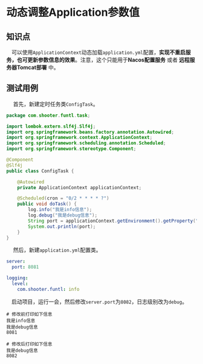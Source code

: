 # 动态调整Application参数值

## 知识点

​	　可以使用`ApplicationContext`动态加载`application.yml`配置，**实现不重启服务，也可更新参数信息的效果**。注意，这个只能用于**Nacos配置服务** 或者 **远程服务器Tomcat部署** 中。

## 测试用例

​	　首先，新建定时任务类`ConfigTask`。

```java
package com.shooter.funtl.task;

import lombok.extern.slf4j.Slf4j;
import org.springframework.beans.factory.annotation.Autowired;
import org.springframework.context.ApplicationContext;
import org.springframework.scheduling.annotation.Scheduled;
import org.springframework.stereotype.Component;

@Component
@Slf4j
public class ConfigTask {

    @Autowired
    private ApplicationContext applicationContext;

    @Scheduled(cron = "0/2 * * * * ?")
    public void doTask() {
        log.info("我是info信息");
        log.debug("我是debug信息");
        String port = applicationContext.getEnvironment().getProperty("server.port");
        System.out.println(port);
    }
}
```

​	　然后，新建`application.yml`配置类。

```yaml
server:
  port: 8081

logging:
  level:
    com.shooter.funtl: info
```

​	　启动项目，运行一会，然后修改`server.port`为`8082`，日志级别改为`debug`。

```shell
# 修改前打印如下信息
我是info信息
我是debug信息
8081

# 修改后打印如下信息
我是debug信息
8082
```

